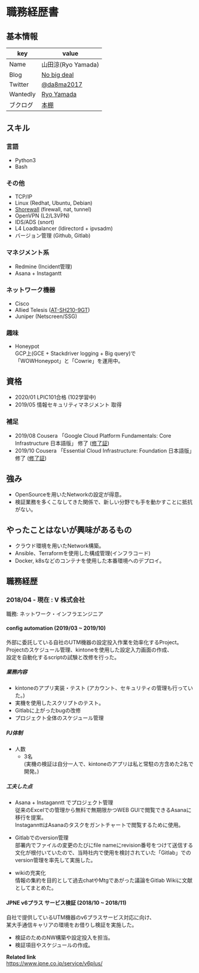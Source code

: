 # 職務経歴書

## 基本情報

|key|value|
|---|-----|
|Name| 山田涼(Ryo Yamada) |
|Blog|[No big deal](https://ryo8md-ls.hatenablog.com/)|
|Twitter|[@da8ma2017](https://twitter.com/da8ma2017)|
|Wantedly| [Ryo Yamada](https://www.wantedly.com/users/124186115) |
|ブクログ | [本棚](https://booklog.jp/users/da8ma)|


## スキル
### 言語
- Python3
- Bash

<!---
### Framework

- Ruby on Rails
- Laravel
- Spring Boot
- などなど
-->

### その他

<!--
- 言語やフレームワークに限らないスキル。開発手法やプロセス、ツールなど
-->

- TCP/IP
- Linux (Redhat, Ubuntu, Debian)
- [Shorewall](http://shorewall.org/) (firewall, nat, tunnel)
- OpenVPN (L2/L3VPN)
- IDS/ADS (snort)
- L4 Loadbalancer (ldirectord + ipvsadm)
- バージョン管理 (Github, Gitlab)

### マネジメント系

- Redmine (Incident管理)
- Asana + Instagantt

### ネットワーク機器

- Cisco
- Allied Telesis ([AT-SH210-9GT](https://www.allied-telesis.co.jp/products/list/switch/sh210/catalog.html))
- Juniper (Netscreen/SSG)

### 趣味

- Honeypot <br>
GCP上(GCE + Stackdriver logging + Big query)で<br>「WOWHoneypot」と「Cowrie」を運用中。

## 資格

- 2020/01 LPIC101合格 (102学習中)
- 2019/05 情報セキュリティマネジメント 取得

### 補足

- 2019/08 Cousera 「Google Cloud Platform Fundamentals: Core Infrastructure 日本語版」 修了 ([修了証](https://www.coursera.org/account/accomplishments/verify/F9PQFFKYBPHJ))
- 2019/10 Cousera 「Essential Cloud Infrastructure: Foundation 日本語版」 修了 ([修了証](https://www.coursera.org/account/accomplishments/verify/M3WSKG9YR3K9))

<!--## Language

- 日本語
  - ネイティブ
- 英語
  - かんたんな日常会話ができる
  - TOEIC: xxx点
-->

## 強み

* OpenSourceを用いたNetworkの設定が得意。
* 検証業務を多くこなしてきた関係で、新しい分野でも手を動かすことに抵抗がない。

## やったことはないが興味があるもの

- クラウド環境を用いたNetwork構築。
- Ansible、Terraformを使用した構成管理(インフラコード)
- Docker, k8sなどのコンテナを使用した本番環境へのデプロイ。

## 職務経歴

### 2018/04 - 現在 : V 株式会社

職務: ネットワーク・インフラエンジニア

#### config automation (2019/03 ~ 2019/10)

外部に委託している自社のUTM機器の設定投入作業を効率化するProject。<br> Projectのスケジュール管理、kintoneを使用した設定入力画面の作成、<br>設定を自動化するscriptの試験と改修を行った。

##### 業務内容

- kintoneのアプリ実装・テスト (アカウント、セキュリティの管理も行っていた。)
- 実機を使用したスクリプトのテスト。
- Gitlabに上がったbugの改修
- プロジェクト全体のスケジュール管理

##### PJ体制

- 人数
    - 3名 <br>(実機の検証は自分一人で、kintoneのアプリは私と常駐の方含めた2名で開発。)

##### 工夫した点

- Asana + Instaganntt でプロジェクト管理<br>
従来のExcelでの管理から無料で無期限かつWEB GUIで閲覧できるAsanaに移行を提案。<br> InstagannttはAsanaのタスクをガントチャートで閲覧するために使用。

- Gitlabでのversion管理<br>
部署内でファイルの変更のたびにfile nameにrevision番号をつけて送信する文化が根付いていたので、当時社内で使用を検討されていた「Gitlab」でのversion管理を率先して実施した。

- wikiの充実化<br>
情報の集約を目的として過去chatやMtgであがった議論をGitlab Wikiに文献としてまとめた。

#### JPNE v6プラス サービス検証 (2018/10 ~ 2018/11)

自社で提供しているUTM機器のv6プラスサービス対応に向け、<br>某大手通信キャリアの環境をお借りし検証を実施した。

- 検証のためのNW構築や設定投入を担当。
- 検証項目やスケジュールの作成。

**Related link** <br>
https://www.jpne.co.jp/service/v6plus/


<!---
## 課外活動

### 社外プロジェクト
* [運営に携わっているコミュニティ](そのコミュニティのconnpassやカンファレンスページのリンクとか)
* [副業で携わっているサービス](そのサービスのランディングページのリンクとか)

### 過去の登壇資料
* [Speaker Deck](Speaker Deckの自分の資料のページとか)

### 受賞歴
* [イベント名と受賞した賞](イベントのランディングページのリンクや、結果がわかる記事など)

### 執筆歴
* [書籍の名前](Amazonのリンクとか)
* [Qiita](Qiitaの自分のプロフィールのリンクとか)
* [ネットメディアの記事](記事のリンクとか)
* [SoftwareDesignやWEB+DBのこの月の特集](その月のアーカイブのリンクとか)
* [技術系同人誌](boothのリンクとか自分のサイトの紹介リンクとか)
-->
